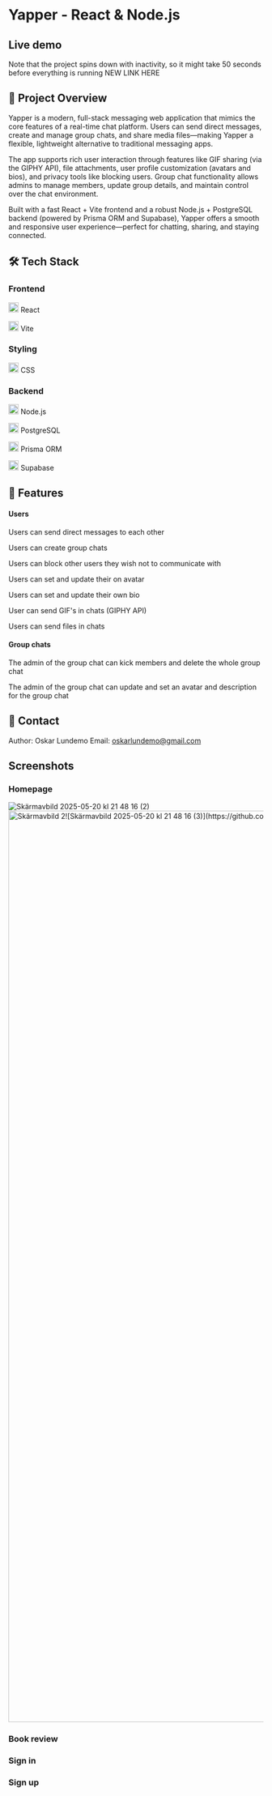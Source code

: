 # Yapper - React & Node.js


## Live demo 

Note that the project spins down with inactivity, so it might take 50 seconds before everything is running
NEW LINK HERE


## 📌 Project Overview

Yapper is a modern, full-stack messaging web application that mimics the core features of a real-time chat platform. Users can send direct messages, create and manage group chats, and share media files—making Yapper a flexible, lightweight alternative to traditional messaging apps.

The app supports rich user interaction through features like GIF sharing (via the GIPHY API), file attachments, user profile customization (avatars and bios), and privacy tools like blocking users. Group chat functionality allows admins to manage members, update group details, and maintain control over the chat environment.

Built with a fast React + Vite frontend and a robust Node.js + PostgreSQL backend (powered by Prisma ORM and Supabase), Yapper offers a smooth and responsive user experience—perfect for chatting, sharing, and staying connected.

## 🛠 Tech Stack

### Frontend
 
<img src="https://github.com/user-attachments/assets/8e9dc8b3-34f3-4d8a-85ee-b6855f5cfd9f" width="20" height="20"> React


<img src="https://github.com/user-attachments/assets/2fa439e3-c53c-43dd-a9b3-15640b7df4e1" width="20" height="20"> Vite


### Styling

<img src="https://github.com/user-attachments/assets/fbf0b28a-c829-4c27-b6e8-400eda2095ee" width="20" height="20"> CSS 


### Backend

<img src="https://github.com/user-attachments/assets/a9f78615-dbff-4047-bc6f-f83386718c14" width="20" height="20"> Node.js 

<img src="https://github.com/user-attachments/assets/8fa26c4a-7b3f-4037-96d0-d78d79f3021e" width="20" height="20"> PostgreSQL 

<img src="https://github.com/user-attachments/assets/0ed061bf-380d-4549-9f88-b2816634ed71" width="20" height="20"> Prisma ORM 

<img src="https://github.com/user-attachments/assets/d6d75482-506f-4456-9a2a-ac04db885285" width="20" height="20"> Supabase


## 📌 Features

#### Users
Users can send direct messages to each other

Users can create group chats  

Users can block other users they wish not to communicate with

Users can set and update their on avatar 

Users can set and update their own bio

User can send GIF's in chats (GIPHY API) 

Users can send files in chats

#### Group chats
The admin of the group chat can kick members and delete the whole group chat

The admin of the group chat can update and set an avatar and description for the group chat 

## 📧 Contact

Author: Oskar Lundemo
Email: oskarlundemo@gmail.com


## Screenshots 

### Homepage
![Skärmavbild 2025-05-20 kl  21 48 16 (2)](https://github.com/user-attachments/assets/46d4a862-6e61-4e7f-9f49-6e575cfc0c1c)
<img width="1800" alt="Skärmavbild 2![Skärmavbild 2025-05-20 kl  21 48 16 (3)](https://github.com/user-attachments/assets/853b698c-8725-41dc-b071-f457734846d9)
025-05-20 kl  21 48 16" src="https://github.com/user-attachments/assets/2a30a943-670d-4e97-8724-225d1d746155" />


### Book review


### Sign in 


### Sign up
